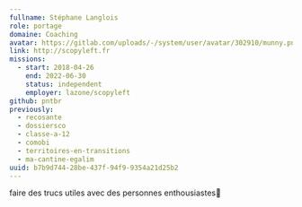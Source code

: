 ```yaml
---
fullname: Stéphane Langlois
role: portage
domaine: Coaching
avatar: https://gitlab.com/uploads/-/system/user/avatar/302910/munny.png
link: http://scopyleft.fr
missions:
  - start: 2018-04-26
    end: 2022-06-30
    status: independent
    employer: lazone/scopyleft
github: pntbr
previously:
  - recosante
  - dossiersco
  - classe-a-12
  - comobi
  - territoires-en-transitions
  - ma-cantine-egalim
uuid: b7b9d744-28be-437f-94f9-9354a21d25b2
---
```

faire des trucs utiles avec des personnes enthousiastes🐾
